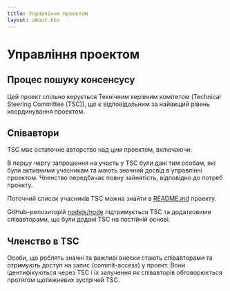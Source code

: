 ```yaml
---
title: Управління проектом
layout: about.hbs
---
```


# Управління проектом

## Процес пошуку консенсусу

Цей проект спільно керується Технічним керівним комітетом (Technical Steering Committee (TSC)), що є відповідальним за найвищий рівень координування проектом.

## Співавтори

TSC має остаточне авторство над цим проектом, включаючи:

В першу чергу запрошення на участь у TSC були дані тим особам, які були активними учасникам та мають значний досвід в управлінні проектом. Членство передбачає повну зайнятість, відповідно до потреб проекту.

Поточний список учасників TSC можна знайти в [README.md](https://github.com/nodejs/node/blob/master/README.md#tsc-technical-steering-committee) проекту.

GitHub–репозиторій [nodejs/node](https://github.com/nodejs/node) підтримується TSC та додатковими співавторами, що були додані TSC на постійній основі.

## Членство в TSC

Особи, що роблять значні та важливі внески стають співавторами та отримують доступ на запис (commit-access) у проект. Вони ідентифікуються через TSC і їх залучення як співавторів обговорюється протягом щотижневих зустрічей TSC.
